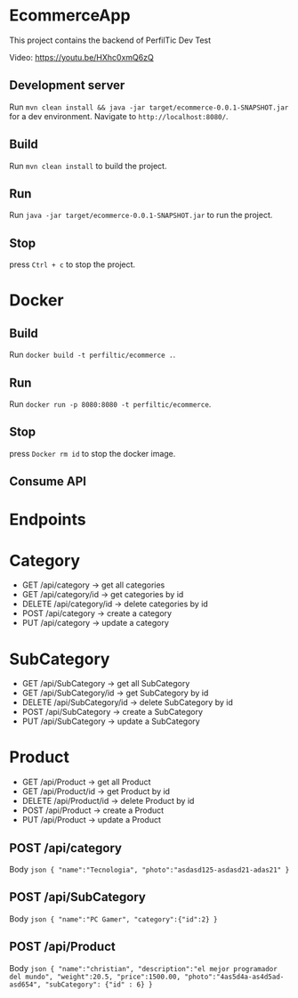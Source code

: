 # EcommerceApp

This project contains the backend of PerfilTic Dev Test

Video: https://youtu.be/HXhc0xmQ6zQ

## Development server

Run `mvn clean install && java -jar target/ecommerce-0.0.1-SNAPSHOT.jar` for a dev environment. Navigate to `http://localhost:8080/`.

## Build

Run `mvn clean install` to build the project. 

## Run

Run `java -jar target/ecommerce-0.0.1-SNAPSHOT.jar` to run the project. 


## Stop

press `Ctrl + c` to stop the project. 

# Docker

## Build

Run `docker build -t perfiltic/ecommerce .`.

## Run

Run `docker run -p 8080:8080 -t perfiltic/ecommerce`.

## Stop

press `Docker rm id` to stop the docker image. 

## Consume API

# Endpoints

# Category
* GET  /api/category -> get all categories
* GET  /api/category/id -> get categories by id
* DELETE  /api/category/id -> delete categories by id
* POST /api/category -> create a category
* PUT /api/category -> update a category

# SubCategory
* GET  /api/SubCategory -> get all SubCategory
* GET  /api/SubCategory/id -> get SubCategory by id
* DELETE  /api/SubCategory/id -> delete SubCategory by id
* POST /api/SubCategory -> create a SubCategory
* PUT /api/SubCategory -> update a SubCategory

# Product
* GET  /api/Product -> get all Product
* GET  /api/Product/id -> get Product by id
* DELETE  /api/Product/id -> delete Product by id
* POST /api/Product -> create a Product
* PUT /api/Product -> update a Product


## POST /api/category

Body ```json
  {
    "name":"Tecnologia",
    "photo":"asdasd125-asdasd21-adas21"
  }
	 ```
   
   ## POST /api/SubCategory

Body ```json
  {
    "name":"PC Gamer",
    "category":{"id":2}
  }
	 ```
   
   ## POST /api/Product

Body ```json
  {
    "name":"christian",
    "description":"el mejor programador del mundo",
    "weight":20.5,
    "price":1500.00,
    "photo":"4as5d4a-as4d5ad-asd654",
    "subCategory": {"id" : 6}
  }
	 ```

